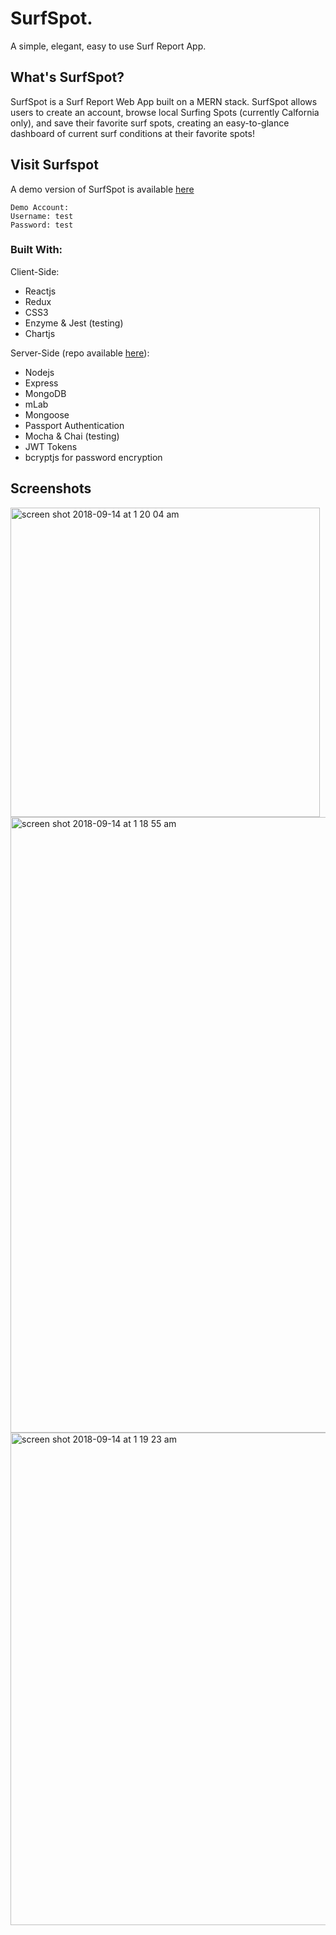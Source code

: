 # SurfSpot. 
A simple, elegant, easy to use Surf Report App.

## What's SurfSpot? 
SurfSpot is a Surf Report Web App built on a MERN stack. SurfSpot allows users to create an account, browse local Surfing Spots (currently Calfornia only), and save their favorite surf spots, creating an easy-to-glance dashboard of current surf conditions at their favorite spots! 

## Visit Surfspot 
A demo version of SurfSpot is available [here](https://evening-reaches-41950.herokuapp.com)

```
Demo Account: 
Username: test
Password: test
```


### Built With:

Client-Side: 
- Reactjs
- Redux
- CSS3
- Enzyme & Jest (testing)
- Chartjs 

Server-Side (repo available [here](https://github.com/Vallsurf/Surfspot-API)): 
- Nodejs
- Express
- MongoDB
- mLab
- Mongoose
- Passport Authentication
- Mocha & Chai (testing)
- JWT Tokens 
- bcryptjs for password encryption

## Screenshots

<img width="495" alt="screen shot 2018-09-14 at 1 20 04 am" src="https://user-images.githubusercontent.com/487681/45538636-76d1dd80-b7bc-11e8-9e50-2a78e9c347bf.png">
<img width="985" alt="screen shot 2018-09-14 at 1 18 55 am" src="https://user-images.githubusercontent.com/487681/45538703-a254c800-b7bc-11e8-91e5-bd6c4eb88a97.png">
<img width="788" alt="screen shot 2018-09-14 at 1 19 23 am" src="https://user-images.githubusercontent.com/487681/45538710-a5e84f00-b7bc-11e8-9cc1-2389d0bc6ef3.png">